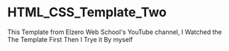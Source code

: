 # HTML_CSS_Template_Two
This Template from Elzero Web School's YouTube channel, I Watched the The Template First Then I Trye it By myself
